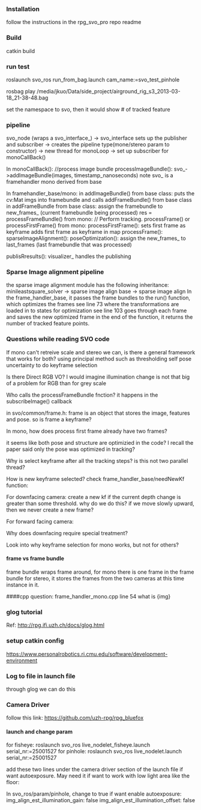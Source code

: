 ### Installation
follow the instructions in the rpg_svo_pro repo readme

### Build
catkin build

### run test
roslaunch svo_ros run_from_bag.launch cam_name:=svo_test_pinhole

rosbag play /media/jkuo/Data/side_project/airground_rig_s3_2013-03-18_21-38-48.bag

set the namespace to svo, then it would show # of tracked feature

### pipeline
svo_node (wraps a svo_interface_) -> svo_interface sets up the publisher and subscriber -> creates the pipeline type(mone/stereo param to constructor) -> new thread for monoLoop -> set up subscriber for monoCallBack()

In monoCallBack():
  //process image bundle
  processImageBundle(): 
    svo_->addImageBundle(images, timestamp_nanoseconds)
    note svo_ is a framehandler mono derived from base 

In framehandler_base/mono:
  in addImageBundle() from base class:
    puts the cv:Mat imgs into framebundle and calls addFrameBundle() from base class
  in addFrameBundle from base class:
    assign the framebundle to new_frames_ (current framebundle being processed)
    res = processFrameBundle() from mono: // Perform tracking.
      processFrame() or processFirstFrame() from mono:
        processFirstFrame():
          sets first frame as keyframe
          adds first frame as keyframe in map
        processFrame():
          sparseImageAlignment():
          poseOptimization():
    assign the new_frames_ to last_frames (last framebundle that was processed)
  


publisRresults():
  visualizer_ handles the publishing

### Sparse Image alignment pipeline
the sparse image alignment module has the following inheritance:
minileastsquare_solver -> sparse image align base -> sparse image align
In the frame_handler_base, it passes the frame bundles to the run() function, which optimizes the frames
see line 73 where the transformations are loaded in to states for optimization
see line 103 goes through each frame and saves the new optimized frame
in the end of the function, it returns the number of tracked feature points.

### Questions while reading SVO code

If mono can't retreive scale and stereo we can, is there a general framework that works for both?
using principal method such as thresholding self pose uncertainty to do keyframe selection

Is there Direct RGB VO? I would imagine illumination change is not that big of a problem for RGB than for grey scale

Who calls the processFrameBundle fnction?
it happens in the subscribeImage() callback

in svo/common/frame.h:
frame is an object that stores the image, features and pose. so is frame a keyframe? 

In mono, how does process first frame already have two frames?

it seems like both pose and structure are optimizied in the code? I recall the paper said only the pose was optimized in tracking?

Why is select keyframe after all the tracking steps? is this not two parallel thread?

How is new keyframe selected? check frame_handler_base/needNewKf function:

For downfacing camera:
create a new kf if the current depth change is greater than some threshold. why do we do this? if we move slowly upward, then we never create a new frame?

For forward facing camera:


Why does downfacing require special treatment?

Look into why keyframe selection for mono works, but not for others?

#### frame vs frame bundle
frame bundle wraps frame around, 
for mono there is one frame in the frame bundle
for stereo, it stores the frames from the two cameras at this time instance in it.

####cpp question:
frame_handler_mono.cpp line 54
what is {img}

### glog tutorial

Ref:
http://rpg.ifi.uzh.ch/docs/glog.html

### setup catkin config
https://www.personalrobotics.ri.cmu.edu/software/development-environment

### Log to file in launch file
through glog we can do this
<node pkg="svo_ros" type="svo_node" name="svo" clear_params="true" output="screen" args='--v=1 --log_dir=/home/jkuo/' >

### Camera Driver
follow this link:
https://github.com/uzh-rpg/rpg_bluefox
#### launch and change param
for fisheye:
roslaunch svo_ros live_nodelet_fisheye.launch serial_nr:=25001527
for pinhole:
roslaunch svo_ros live_nodelet.launch serial_nr:=25001527

add these two lines under the camera driver section of the launch file if want autoexposure.
May need it if want to work with low light area like the floor:
<param name="cam_ctrl_mode" value="AutoExposureGain" />
<param name="ae_method" value="Intensity" />

In svo_ros/param/pinhole, change to true if want enable autoexposure:
img_align_est_illumination_gain: false
img_align_est_illumination_offset: false